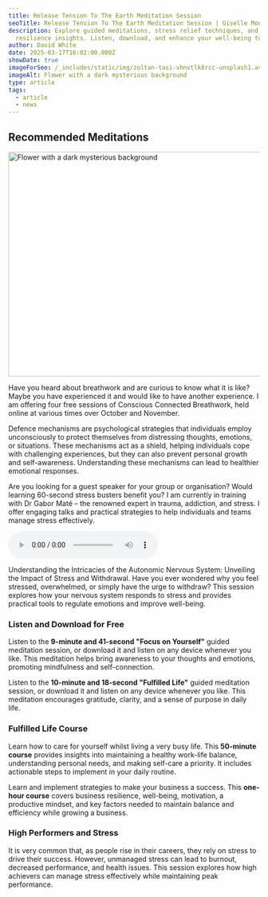 ```yaml
---
title: Release Tension To The Earth Meditation Session
seoTitle: Release Tension To The Earth Meditation Session | Giselle Monbiot
description: Explore guided meditations, stress relief techniques, and business
  resilience insights. Listen, download, and enhance your well-being today.
author: David White
date: 2025-03-17T16:02:00.000Z
showDate: true
imageForSeo: /_includes/static/img/zoltan-tasi-vhnvtlk8rcc-unsplash1.avif
imageAlt: Flower with a dark mysterious background
type: article
tags:
  - article
  - news
---
```

## Recommended Meditations

<img src="/_includes/static/img/zoltan-tasi-vhnvtlk8rcc-unsplash1.avif" alt="Flower with a dark mysterious background" title="Flower with a dark mysterious background" class="Right" width="600px" height="450px" loading="lazy"/>

Have you heard about breathwork and are curious to know what it is like? Maybe you have experienced it and would like to have another experience. I am offering four free sessions of Conscious Connected Breathwork, held online at various times over October and November.  

Defence mechanisms are psychological strategies that individuals employ unconsciously to protect themselves from distressing thoughts, emotions, or situations. These mechanisms act as a shield, helping individuals cope with challenging experiences, but they can also prevent personal growth and self-awareness. Understanding these mechanisms can lead to healthier emotional responses.  

Are you looking for a guest speaker for your group or organisation? Would learning 60-second stress busters benefit you? I am currently in training with Dr Gabor Maté – the renowned expert in trauma, addiction, and stress. I offer engaging talks and practical strategies to help individuals and teams manage stress effectively.

<audio src="/_includes/static/audio/Release-Tension-To-The-Earth.mp3" title="Release Tension To The Earth" subtitle="Guided meditation session" controls></audio>

Understanding the Intricacies of the Autonomic Nervous System: Unveiling the Impact of Stress and Withdrawal. Have you ever wondered why you feel stressed, overwhelmed, or simply have the urge to withdraw? This session explores how your nervous system responds to stress and provides practical tools to regulate emotions and improve well-being.  

### Listen and Download for Free

Listen to the **9-minute and 41-second "Focus on Yourself"** guided meditation session, or download it and listen on any device whenever you like. This meditation helps bring awareness to your thoughts and emotions, promoting mindfulness and self-connection.  

Listen to the **10-minute and 18-second "Fulfilled Life"** guided meditation session, or download it and listen on any device whenever you like. This meditation encourages gratitude, clarity, and a sense of purpose in daily life.  

### Fulfilled Life Course

Learn how to care for yourself whilst living a very busy life. This **50-minute course** provides insights into maintaining a healthy work-life balance, understanding personal needs, and making self-care a priority. It includes actionable steps to implement in your daily routine.  

Learn and implement strategies to make your business a success. This **one-hour course** covers business resilience, well-being, motivation, a productive mindset, and key factors needed to maintain balance and efficiency while growing a business.  

### High Performers and Stress

It is very common that, as people rise in their careers, they rely on stress to drive their success. However, unmanaged stress can lead to burnout, decreased performance, and health issues. This session explores how high achievers can manage stress effectively while maintaining peak performance.

